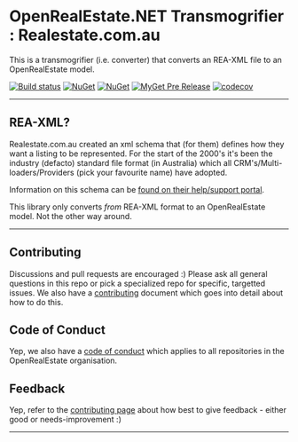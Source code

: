 

# OpenRealEstate.NET Transmogrifier : Realestate.com.au

This is a transmogrifier (i.e. converter) that converts an REA-XML file to an OpenRealEstate model.

[![Build status](https://ci.appveyor.com/api/projects/status/rlf7cfhgl73vx0t3/branch/master?svg=true)](https://ci.appveyor.com/project/PureKrome/openrealestate-net-transmorgrifiers-realestatecoma) [![NuGet](https://img.shields.io/nuget/v/OpenRealEstate.Transmorgrifiers.RealestateComAu.svg)](https://www.nuget.org/packages/OpenRealEstate.Transmorgrifiers.RealestateComAu) [![NuGet](https://img.shields.io/nuget/dt/OpenRealEstate.Transmorgrifiers.RealestateComAu.svg)](https://www.nuget.org/packages/OpenRealEstate.Transmorgrifiers.RealestateComAu) [![MyGet Pre Release](https://img.shields.io/myget/openrealestate-net/vpre/OpenRealEstate.Transmorgrifiers.RealestateComAu.svg)]() [![codecov](https://codecov.io/gh/OpenRealEstate/OpenRealEstate.NET.Transmorgrifiers.RealestateComAu/branch/master/graph/badge.svg)](https://codecov.io/gh/OpenRealEstate/OpenRealEstate.NET.Transmorgrifiers.RealestateComAu)

---

## REA-XML?
Realestate.com.au created an xml schema that (for them) defines how they want a listing to be represented. For the start of the 2000's it's been the industry (defacto) standard file format (in Australia) which all CRM's/Multi-loaders/Providers (pick your favourite name) have adopted.

Information on this schema can be [found on their help/support portal](http://ask.realestate.com.au/reaxml/).

This library only converts _from_ REA-XML format to an OpenRealEstate model. Not the other way around.

---
## Contributing

Discussions and pull requests are encouraged :) Please ask all general questions in this repo or pick a specialized repo for specific, targetted issues. We also have a [contributing](https://github.com/OpenRealEstate/OpenRealEstate/blob/master/CONTRIBUTING.md) document which goes into detail about how to do this.

## Code of Conduct
Yep, we also have a [code of conduct](https://github.com/OpenRealEstate/OpenRealEstate/blob/master/CODE_OF_CONDUCT.md) which applies to all repositories in the OpenRealEstate organisation.

## Feedback
Yep, refer to the [contributing page](https://github.com/OpenRealEstate/OpenRealEstate/blob/master/CONTRIBUTING.md) about how best to give feedback - either good or needs-improvement :)

---
